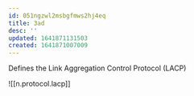 ```yaml
---
id: 051ngzwl2msbgfmws2hj4eq
title: 3ad
desc: ''
updated: 1641871131503
created: 1641871007009
---
```



Defines the Link Aggregation Control Protocol (LACP)

![[n.protocol.lacp]]
